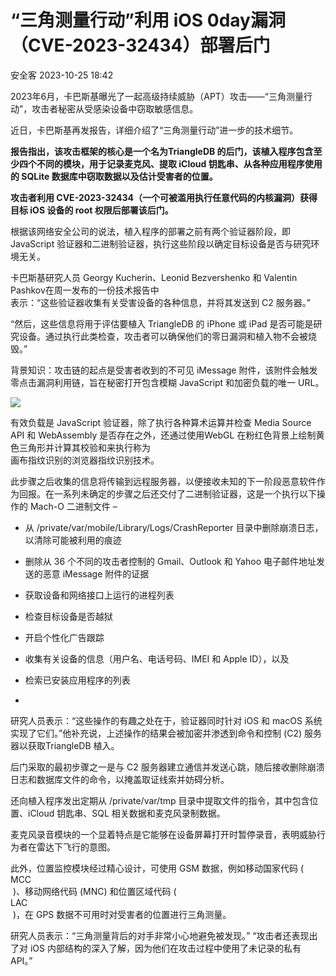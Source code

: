 #  “三角测量行动”利用 iOS 0day漏洞（CVE-2023-32434）部署后门   
 安全客   2023-10-25 18:42  
  
2023年6月，卡巴斯基曝光了一起高级持续威胁（APT）攻击——“三角测量行动”，攻击者秘密从受感染设备中窃取敏感信息。  
  
近日，卡巴斯基再发报告，详细介绍了“三角测量行动”进一步的技术细节。  
  
**报告指出，该攻击框架的核心是一个名为TriangleDB 的后门，该植入程序包含至少四个不同的模块，用于记录麦克风、提取 iCloud 钥匙串、从各种应用程序使用的 SQLite 数据库中窃取数据以及估计受害者的位置。**  
  
**攻击者利用 CVE-2023-32434（一个可被滥用执行任意代码的内核漏洞）获得目标 iOS 设备的 root 权限后部署该后门。**  
  
根据该网络安全公司的说法，植入程序的部署之前有两个验证器阶段，即 JavaScript 验证器和二进制验证器，执行这些阶段以确定目标设备是否与研究环境无关。  
  
卡巴斯基研究人员 Georgy Kucherin、Leonid Bezvershenko 和 Valentin Pashkov在周一发布的一份技术报告中  
表示：“这些验证器收集有关受害设备的各种信息，并将其发送到 C2 服务器。”  
  
“然后，这些信息将用于评估要植入 TriangleDB 的 iPhone 或 iPad 是否可能是研究设备。通过执行此类检查，攻击者可以确保他们的零日漏洞和植入物不会被烧毁。”  
  
背景知识：攻击链的起点是受害者收到的不可见 iMessage 附件，该附件会触发零点击漏洞利用链，旨在秘密打开包含模糊 JavaScript 和加密负载的唯一 URL。  
  
![](https://mmbiz.qpic.cn/sz_mmbiz_jpg/Ok4fxxCpBb5MZJHLvAJ1tApjiaicxtEuyd3rkkBPFfCyMVga0P8jnyiaiaaBLSNibQYTAKLYiavgS9CHWYMeZIduW1zA/640?wx_fmt=other "")  
  
有效负载是 JavaScript 验证器，除了执行各种算术运算并检查 Media Source API 和 WebAssembly 是否存在之外，还通过使用WebGL 在粉红色背景上绘制黄色三角形并计算其校验和来执行称为  
画布指纹识别的浏览器指纹识别技术。  
  
此步骤之后收集的信息将传输到远程服务器，以便接收未知的下一阶段恶意软件作为回报。在一系列未确定的步骤之后还交付了二进制验证器，这是一个执行以下操作的 Mach-O 二进制文件 –  
- 从 /private/var/mobile/Library/Logs/CrashReporter 目录中删除崩溃日志，以清除可能被利用的痕迹  
  
- 删除从 36 个不同的攻击者控制的 Gmail、Outlook 和 Yahoo 电子邮件地址发送的恶意 iMessage 附件的证据  
  
- 获取设备和网络接口上运行的进程列表  
  
- 检查目标设备是否越狱  
  
- 开启个性化广告跟踪  
  
- 收集有关设备的信息（用户名、电话号码、IMEI 和 Apple ID），以及  
  
- 检索已安装应用程序的列表  
  
-   
研究人员表示：“这些操作的有趣之处在于，验证器同时针对 iOS 和 macOS 系统实现了它们。”他补充说，上述操作的结果会被加密并渗透到命令和控制 (C2) 服务器以获取TriangleDB 植入。  
  
后门采取的最初步骤之一是与 C2 服务器建立通信并发送心跳，随后接收删除崩溃日志和数据库文件的命令，以掩盖取证线索并妨碍分析。  
  
还向植入程序发出定期从 /private/var/tmp 目录中提取文件的指令，其中包含位置、iCloud 钥匙串、SQL 相关数据和麦克风录制数据。  
  
麦克风录音模块的一个显着特点是它能够在设备屏幕打开时暂停录音，表明威胁行为者在雷达下飞行的意图。  
  
此外，位置监控模块经过精心设计，可使用 GSM 数据，例如移动国家代码 (   
MCC  
 )、移动网络代码 (MNC) 和位置区域代码 (   
LAC  
 )，在 GPS 数据不可用时对受害者的位置进行三角测量。  
  
研究人员表示：“三角测量背后的对手非常小心地避免被发现。” “攻击者还表现出了对 iOS 内部结构的深入了解，因为他们在攻击过程中使用了未记录的私有 API。”  
  
